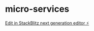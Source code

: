 # micro-services

[Edit in StackBlitz next generation editor ⚡️](https://stackblitz.com/~/github.com/emilefyon/micro-services)